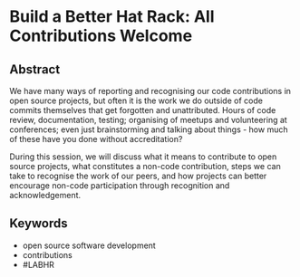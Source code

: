 # Build a Better Hat Rack: All Contributions Welcome


## Abstract
	
We have many ways of reporting and recognising our code contributions in open source projects, but often it is the work we do outside of code commits themselves that get forgotten and unattributed. Hours of code review, documentation, testing; organising of meetups and volunteering at conferences; even just brainstorming and talking about things - how much of these have you done without accreditation? 

During this session, we will discuss what it means to contribute to open source projects, what constitutes a non-code contribution, steps we can take to recognise the work of our peers, and how projects can better encourage non-code participation through recognition and acknowledgement.

## Keywords

 - open source software development
 - contributions
 - #LABHR
